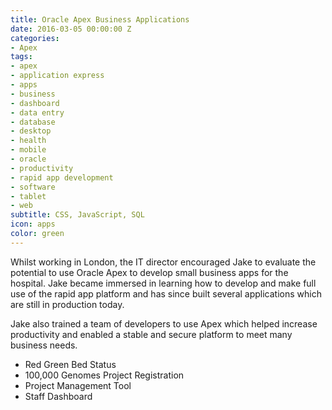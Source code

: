 ```yaml
---
title: Oracle Apex Business Applications
date: 2016-03-05 00:00:00 Z
categories:
- Apex
tags:
- apex
- application express
- apps
- business
- dashboard
- data entry
- database
- desktop
- health
- mobile
- oracle
- productivity
- rapid app development
- software
- tablet
- web
subtitle: CSS, JavaScript, SQL
icon: apps
color: green
---
```


Whilst working in London, the IT director encouraged Jake to evaluate the potential to use Oracle Apex to develop small business apps for the hospital. Jake became immersed in learning how to develop and make full use of the rapid app platform and has since built several applications which are still in production today.

Jake also trained a team of developers to use Apex which helped increase productivity and enabled a stable and secure platform to meet many business needs.

- Red Green Bed Status
- 100,000 Genomes Project Registration
- Project Management Tool
- Staff Dashboard

